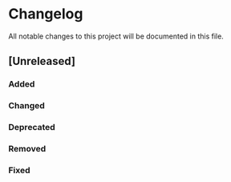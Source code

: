 # Changelog
All notable changes to this project will be documented in this file.

## [Unreleased]
### Added

### Changed

### Deprecated

### Removed

### Fixed
